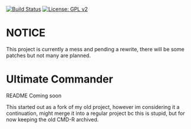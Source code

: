 [![Build Status](https://github.com/SkySwimmer/UltimateCommander/actions/workflows/main.yml/badge.svg)](https://github.com/SkySwimmer/UltimateCommander/actions) [![License: GPL v2](https://img.shields.io/badge/License-GPL%20v2-blue.svg)](https://www.gnu.org/licenses/old-licenses/gpl-2.0.en.html)

# NOTICE
This project is currently a mess and pending a rewrite, there will be some patches but not many are planned.

# Ultimate Commander
README Coming soon

This started out as a fork of my old project, however im considering it a continuation, might merge it into a regular project bc this is stupid, but for now keeping the old CMD-R archived.
